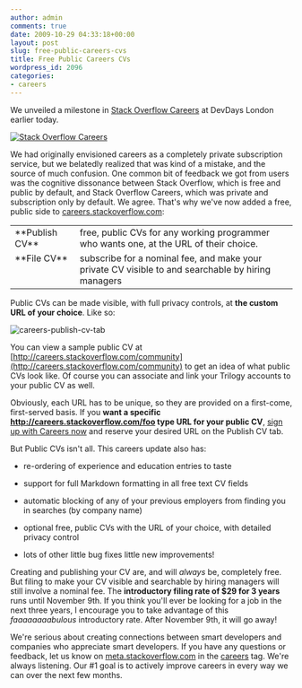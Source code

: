 ```yaml
---
author: admin
comments: true
date: 2009-10-29 04:33:18+00:00
layout: post
slug: free-public-careers-cvs
title: Free Public Careers CVs
wordpress_id: 2096
categories:
- careers
---
```



We unveiled a milestone in [Stack Overflow Careers](http://careers.stackoverflow.com/) at DevDays London earlier today.



[![Stack Overflow Careers](http://blog.stackoverflow.com/wp-content/uploads/stack-overflow-careers.png)](http://careers.stackoverflow.com/)





We had originally envisioned careers as a completely private subscription service, but we belatedly realized that was kind of a mistake, and the source of much confusion. One common bit of feedback we got from users was the cognitive dissonance between Stack Overflow, which is free and public by default, and Stack Overflow Careers, which was private and subscription only by default. We agree. That's why we've now added a free, public side to [careers.stackoverflow.com](http://careers.stackoverflow.com):



<table width="450" >
<tr >
<td width="100" valign="top" >**Publish CV**
</td>
<td >free, public CVs for any working programmer who wants one, at the URL of their choice.
</td></tr>
<tr >
<td width="100" valign="top" >**File CV**
</td>
<td >subscribe for a nominal fee, and make your private CV visible to and searchable by hiring managers
</td></tr>
</table>



Public CVs can be made visible, with full privacy controls, at **the custom URL of your choice**. Like so:



![careers-publish-cv-tab](http://blog.stackoverflow.com/wp-content/uploads/careers-publish-cv-tab.png)



You can view a sample public CV at [http://careers.stackoverflow.com/community](http://careers.stackoverflow.com/community) to get an idea of what public CVs look like. Of course you can associate and link your Trilogy accounts to your public CV as well.



Obviously, each URL has to be unique, so they are provided on a first-come, first-served basis. If you **want a specific http://careers.stackoverflow.com/foo type URL for your public CV**, [sign up with Careers now](http://careers.stackoverflow.com) and reserve your desired URL on the Publish CV tab.



But Public CVs isn't all. This careers update also has:







  * re-ordering of experience and education entries to taste

  * support for full Markdown formatting in all free text CV fields

  * automatic blocking of any of your previous employers from finding you in searches (by company name)

  * optional free, public CVs with the URL of your choice, with detailed privacy control

  * lots of other little bug fixes little new improvements!






Creating and publishing your CV are, and will _always_ be, completely free. But filing to make your CV visible and searchable by hiring managers will still involve a nominal fee. The **introductory filing rate of $29 for 3 years** runs until November 9th. If you think you'll ever be looking for a job in the next three years, I encourage you to take advantage of this _faaaaaaaabulous_ introductory rate. After November 9th, it will go away!



We're serious about creating connections between smart developers and companies who appreciate smart developers. If you have any questions or feedback, let us know on [meta.stackoverflow.com](http://meta.stackoverflow.com) in the [careers](http://meta.stackoverflow.com/questions/tagged/careers) tag. We're always listening. Our #1 goal is to actively improve careers in every way we can over the next few months.

